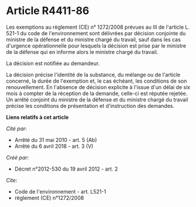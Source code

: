 # Article R4411-86

Les exemptions au règlement (CE) n° 1272/2008 prévues au III de l'article L. 521-1 du code de l'environnement sont délivrées
par décision conjointe du ministre de la défense et du ministre chargé du travail, sauf dans les cas d'urgence opérationnelle
pour lesquels la décision est prise par le ministre de la défense qui en informe alors le ministre chargé du travail. 

La décision est notifiée au demandeur. 

La décision précise l'identité de la substance, du mélange ou de l'article concerné, la durée de l'exemption et, le cas
échéant, les conditions de son renouvellement. En l'absence de décision explicite à l'issue d'un délai de six mois à compter
de la réception de la demande, celle-ci est réputée rejetée. Un arrêté conjoint du ministre de la défense et du ministre
chargé du travail précise les conditions de présentation et d'instruction des demandes.

**Liens relatifs à cet article**

_Cité par_:

  - Arrêté du 31 mai 2010 - art. 5 (Ab)
  - Arrêté du 6 avril 2018 - art. 3 (V)

_Créé par_:

  - Décret n°2012-530 du 19 avril 2012 - art. 2

_Cite_:

  - Code de l'environnement - art. L521-1
  - règlement (CE) n°1272/2008
